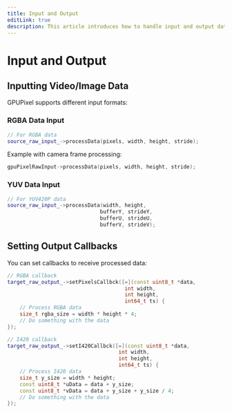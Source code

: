 ```yaml
---
title: Input and Output
editLink: true
description: This article introduces how to handle input and output data in GPUPixel library.
---
```


# Input and Output

## Inputting Video/Image Data

GPUPixel supports different input formats:

### RGBA Data Input

```cpp
// For RGBA data
source_raw_input_->processData(pixels, width, height, stride);
```

Example with camera frame processing:

```cpp
gpuPixelRawInput->processData(pixels, width, height, stride);
```

### YUV Data Input

```cpp
// For YUV420P data
source_raw_input_->processData(width, height, 
                              bufferY, strideY, 
                              bufferU, strideU,
                              bufferV, strideV);
```
 

## Setting Output Callbacks

You can set callbacks to receive processed data:

```cpp
// RGBA callback
target_raw_output_->setPixelsCallbck([=](const uint8_t *data, 
                                      int width, 
                                      int height, 
                                      int64_t ts) {
    // Process RGBA data
    size_t rgba_size = width * height * 4;
    // Do something with the data
});

// I420 callback
target_raw_output_->setI420Callbck([=](const uint8_t *data, 
                                    int width, 
                                    int height, 
                                    int64_t ts) {
    // Process I420 data
    size_t y_size = width * height;
    const uint8_t *uData = data + y_size;
    const uint8_t *vData = data + y_size + y_size / 4;
    // Do something with the data
});
```